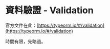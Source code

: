 # 資料驗證 - Validation

官方文件在此：[https://typeorm.io/#/validation](https://typeorm.io/#/validation)

時間有限，先略過。
